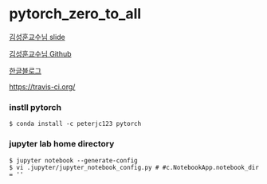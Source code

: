 # pytorch_zero_to_all

[김성훈교수님 slide](https://drive.google.com/drive/folders/0B41Zbb4c8HVyUndGdGdJSXd5d3M)

[김성훈교수님 Github](https://github.com/hunkim/PyTorchZeroToAll)

[한글블로그](http://wingnim.tistory.com/category/Programming%20Project/Pytorch%20Tutorials)

https://travis-ci.org/

### instll pytorch

```
$ conda install -c peterjc123 pytorch
```

### jupyter lab home directory 

```
$ jupyter notebook --generate-config
$ vi .jupyter/jupyter_notebook_config.py # #c.NotebookApp.notebook_dir = '' 
```
